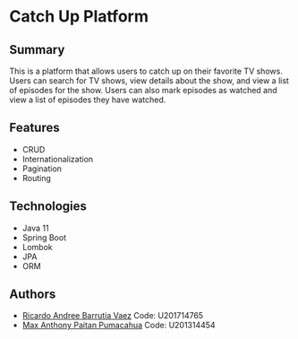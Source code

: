 # Catch Up Platform

## Summary
This is a platform that allows users to catch up on their favorite TV shows. Users can search for TV shows, view details about the show, and view a list of episodes for the show. Users can also mark episodes as watched and view a list of episodes they have watched.

## Features
- CRUD
- Internationalization
- Pagination
- Routing

## Technologies

- Java 11
- Spring Boot
- Lombok
- JPA
- ORM

## Authors
- [Ricardo Andree Barrutia Vaez](u201714765@upc.edu.pe) Code: U201714765
- [Max Anthony Paitan Pumacahua](u201314454@upc.edu.pe) Code: U201314454

